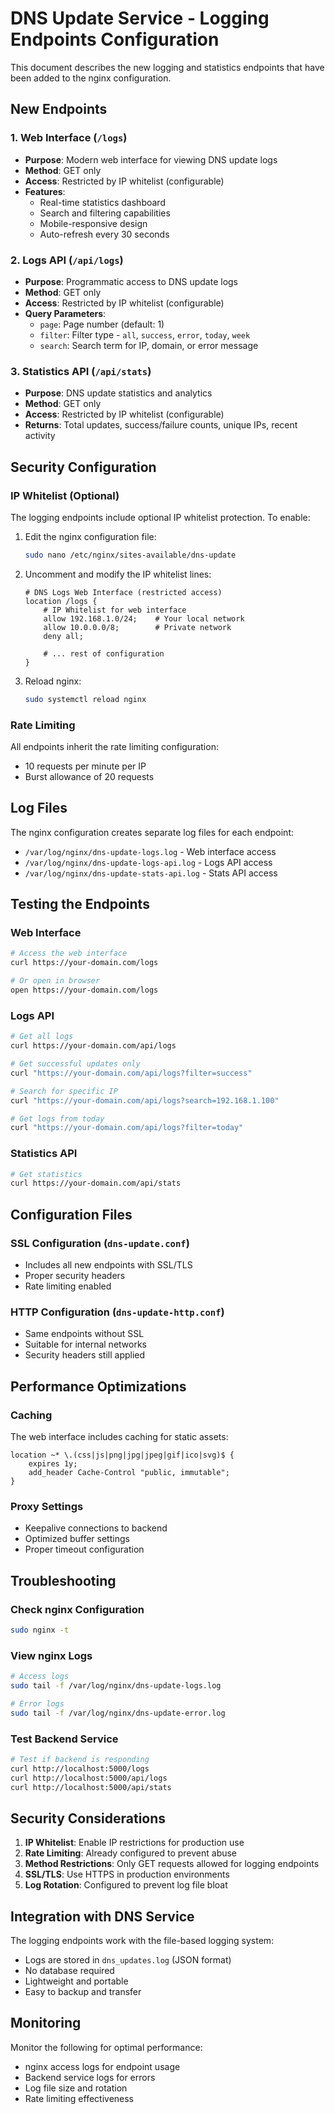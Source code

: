 # DNS Update Service - Logging Endpoints Configuration

This document describes the new logging and statistics endpoints that have been added to the nginx configuration.

## New Endpoints

### 1. Web Interface (`/logs`)
- **Purpose**: Modern web interface for viewing DNS update logs
- **Method**: GET only
- **Access**: Restricted by IP whitelist (configurable)
- **Features**: 
  - Real-time statistics dashboard
  - Search and filtering capabilities
  - Mobile-responsive design
  - Auto-refresh every 30 seconds

### 2. Logs API (`/api/logs`)
- **Purpose**: Programmatic access to DNS update logs
- **Method**: GET only
- **Access**: Restricted by IP whitelist (configurable)
- **Query Parameters**:
  - `page`: Page number (default: 1)
  - `filter`: Filter type - `all`, `success`, `error`, `today`, `week`
  - `search`: Search term for IP, domain, or error message

### 3. Statistics API (`/api/stats`)
- **Purpose**: DNS update statistics and analytics
- **Method**: GET only
- **Access**: Restricted by IP whitelist (configurable)
- **Returns**: Total updates, success/failure counts, unique IPs, recent activity

## Security Configuration

### IP Whitelist (Optional)
The logging endpoints include optional IP whitelist protection. To enable:

1. Edit the nginx configuration file:
   ```bash
   sudo nano /etc/nginx/sites-available/dns-update
   ```

2. Uncomment and modify the IP whitelist lines:
   ```nginx
   # DNS Logs Web Interface (restricted access)
   location /logs {
       # IP Whitelist for web interface
       allow 192.168.1.0/24;    # Your local network
       allow 10.0.0.0/8;        # Private network
       deny all;
       
       # ... rest of configuration
   }
   ```

3. Reload nginx:
   ```bash
   sudo systemctl reload nginx
   ```

### Rate Limiting
All endpoints inherit the rate limiting configuration:
- 10 requests per minute per IP
- Burst allowance of 20 requests

## Log Files

The nginx configuration creates separate log files for each endpoint:

- `/var/log/nginx/dns-update-logs.log` - Web interface access
- `/var/log/nginx/dns-update-logs-api.log` - Logs API access
- `/var/log/nginx/dns-update-stats-api.log` - Stats API access

## Testing the Endpoints

### Web Interface
```bash
# Access the web interface
curl https://your-domain.com/logs

# Or open in browser
open https://your-domain.com/logs
```

### Logs API
```bash
# Get all logs
curl https://your-domain.com/api/logs

# Get successful updates only
curl "https://your-domain.com/api/logs?filter=success"

# Search for specific IP
curl "https://your-domain.com/api/logs?search=192.168.1.100"

# Get logs from today
curl "https://your-domain.com/api/logs?filter=today"
```

### Statistics API
```bash
# Get statistics
curl https://your-domain.com/api/stats
```

## Configuration Files

### SSL Configuration (`dns-update.conf`)
- Includes all new endpoints with SSL/TLS
- Proper security headers
- Rate limiting enabled

### HTTP Configuration (`dns-update-http.conf`)
- Same endpoints without SSL
- Suitable for internal networks
- Security headers still applied

## Performance Optimizations

### Caching
The web interface includes caching for static assets:
```nginx
location ~* \.(css|js|png|jpg|jpeg|gif|ico|svg)$ {
    expires 1y;
    add_header Cache-Control "public, immutable";
}
```

### Proxy Settings
- Keepalive connections to backend
- Optimized buffer settings
- Proper timeout configuration

## Troubleshooting

### Check nginx Configuration
```bash
sudo nginx -t
```

### View nginx Logs
```bash
# Access logs
sudo tail -f /var/log/nginx/dns-update-logs.log

# Error logs
sudo tail -f /var/log/nginx/dns-update-error.log
```

### Test Backend Service
```bash
# Test if backend is responding
curl http://localhost:5000/logs
curl http://localhost:5000/api/logs
curl http://localhost:5000/api/stats
```

## Security Considerations

1. **IP Whitelist**: Enable IP restrictions for production use
2. **Rate Limiting**: Already configured to prevent abuse
3. **Method Restrictions**: Only GET requests allowed for logging endpoints
4. **SSL/TLS**: Use HTTPS in production environments
5. **Log Rotation**: Configured to prevent log file bloat

## Integration with DNS Service

The logging endpoints work with the file-based logging system:
- Logs are stored in `dns_updates.log` (JSON format)
- No database required
- Lightweight and portable
- Easy to backup and transfer

## Monitoring

Monitor the following for optimal performance:
- nginx access logs for endpoint usage
- Backend service logs for errors
- Log file size and rotation
- Rate limiting effectiveness 